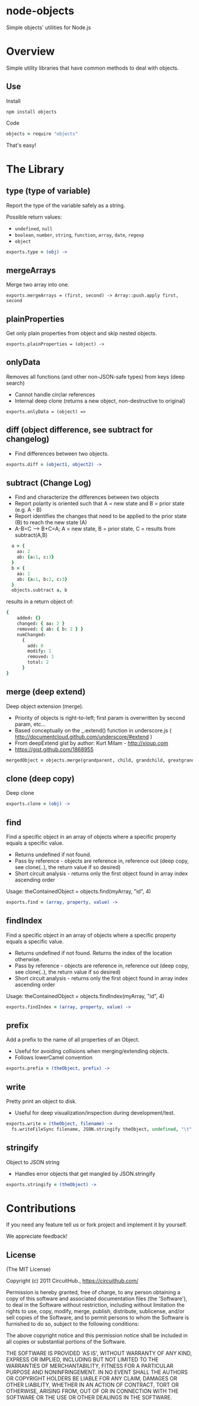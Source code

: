 node-objects
==========

Simple objects' utilities for Node.js

# Overview

Simple utility libraries that have common methods to deal with objects.

## Use

Install

`npm install objects`


Code

```coffeescript
objects = require "objects"
```

That's easy!

# The Library

## type (type of variable)

Report the type of the variable safely as a string. 

Possible return values:

* ```undefined```, ```null```
* ```boolean```, ```number```, ```string```, ```function```, ```array```, ```date```, ```regexp```
* ```object```

```coffeescript
exports.type = (obj) ->
```

## mergeArrays

Merge two array into one.

```
exports.mergeArrays = (first, second) -> Array::push.apply first, second
```

## plainProperties

Get only plain properties from object and skip nested objects.

```
exports.plainProperties = (object) ->
```

## onlyData

Removes all functions (and other non-JSON-safe types) from keys (deep search)

* Cannot handle circlar references
* Internal deep clone (returns a new object, non-destructive to original)

```
exports.onlyData = (object) =>
```

## diff (object difference, see subtract for changelog)

* Find differences between two objects.

```coffeescript
exports.diff = (object1, object2) ->
```

## subtract (Change Log)

* Find and characterize the differences between two objects
* Report polarity is oriented such that A = new state and B = prior state (e.g. A - B) 
* Report identifies the changes that need to be applied to the prior state (B) to reach the new state (A)
* A-B=C --> B+C=A; A = new state, B = prior state, C = results from subtract(A,B) 

```coffeescript
  a = {
    aa: 2
    ab: {a:1, c:3}
  }
  b = {
    aa: 1
    ab: {a:1, b:2, c:3}
  }
  objects.subtract a, b
```

results in a return object of:

```coffeescript
{
    added: {}
    changed: { aa: 2 }
    removed: { ab: { b: 2 } }
    numChanged: 
      {
        add: 0
        modify: 1
        removed: 1
        total: 2
      }
}
```

## merge (deep extend)

Deep object extension (merge).

* Priority of objects is right-to-left; first param is overwritten by second param, etc...
* Based conceptually on the _.extend() function in underscore.js ( http://documentcloud.github.com/underscore/#extend )
* From deepExtend gist by author: Kurt Milam - http://xioup.com
* https://gist.github.com/1868955 

```coffeescript
mergedObject = objects.merge(grandparent, child, grandchild, greatgrandchild)
```

## clone (deep copy)

Deep clone

```coffeescript
exports.clone = (obj) ->
```

## find

Find a specific object in an array of objects where a specific property equals a specific value.

* Returns undefined if not found.
* Pass by reference - objects are reference in, reference out (deep copy, see clone(..), the return value if so desired)
* Short circuit analysis - returns only the first object found in array index ascending order 

Usage: theContainedObject = objects.find(myArray, "id", 4)

```coffeescript
exports.find = (array, property, value) ->
```

## findIndex

Find a specific object in an array of objects where a specific property equals a specific value.

* Returns undefined if not found. Returns the index of the location otherwise.
* Pass by reference - objects are reference in, reference out (deep copy, see clone(..), the return value if so desired)
* Short circuit analysis - returns only the first object found in array index ascending order 
       
Usage: theContainedObject = objects.findIndex(myArray, "id", 4)

```coffeescript
exports.findIndex = (array, property, value) ->
```

## prefix

Add a prefix to the name of all properties of an Object. 

* Useful for avoiding collisions when merging/extending objects. 
* Follows lowerCamel convention

```coffeescript
exports.prefix = (theObject, prefix) ->
```

## write

Pretty print an object to disk. 

* Useful for deep visualization/inspection during development/test.

```coffeescript
exports.write = (theObject, filename) ->
  fs.writeFileSync filename, JSON.stringify theObject, undefined, "\t"
```

## stringify

Object to JSON string

* Handles error objects that get mangled by JSON.stringify

```coffeescript
exports.stringify = (theObject) ->
```

# Contributions

If you need any feature tell us or fork project and implement it by yourself.

We appreciate feedback!

## License

(The MIT License)

Copyright (c) 2011 CircuitHub., https://circuithub.com/

Permission is hereby granted, free of charge, to any person obtaining
a copy of this software and associated documentation files (the
'Software'), to deal in the Software without restriction, including
without limitation the rights to use, copy, modify, merge, publish,
distribute, sublicense, and/or sell copies of the Software, and to
permit persons to whom the Software is furnished to do so, subject to
the following conditions:

The above copyright notice and this permission notice shall be
included in all copies or substantial portions of the Software.

THE SOFTWARE IS PROVIDED 'AS IS', WITHOUT WARRANTY OF ANY KIND,
EXPRESS OR IMPLIED, INCLUDING BUT NOT LIMITED TO THE WARRANTIES OF
MERCHANTABILITY, FITNESS FOR A PARTICULAR PURPOSE AND NONINFRINGEMENT.
IN NO EVENT SHALL THE AUTHORS OR COPYRIGHT HOLDERS BE LIABLE FOR ANY
CLAIM, DAMAGES OR OTHER LIABILITY, WHETHER IN AN ACTION OF CONTRACT,
TORT OR OTHERWISE, ARISING FROM, OUT OF OR IN CONNECTION WITH THE
SOFTWARE OR THE USE OR OTHER DEALINGS IN THE SOFTWARE.

